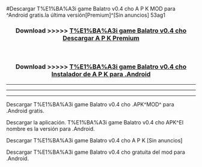 #Descargar T%E1%BA%A3i game Balatro v0.4 cho  A P K MOD para ^Android gratis.la última versión[Premium]^[Sin anuncios] 53ag1



<div align="center">
<h3>Download >>>>> <a href="https://es-web.web.app/?es= T%E1%BA%A3i game Balatro v0.4 cho ">T%E1%BA%A3i game Balatro v0.4 cho  Descargar A P K Premium</a></h3><br>

<h3>Download >>>>> <a href="https://es-web.web.app/?es= T%E1%BA%A3i game Balatro v0.4 cho ">T%E1%BA%A3i game Balatro v0.4 cho  Instalador de A P K para .Android</a></h3>
</div>


----------------------------------------------------------

----------------------------------------------------------

----------------------------------------------------------

Descargar T%E1%BA%A3i game Balatro v0.4 cho  .APK^MOD^ para .Android gratis.

Descargar la aplicación. T%E1%BA%A3i game Balatro v0.4 cho  APK^El nombre es la versión para .Android.

Descargar T%E1%BA%A3i game Balatro v0.4 cho  A P K [Sin anuncios]

Descargar T%E1%BA%A3i game Balatro v0.4 cho  gratuita del mod para .Android.